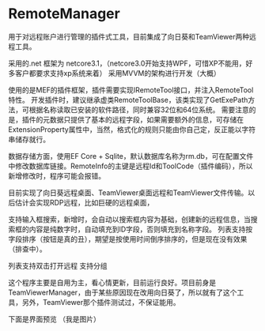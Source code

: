 # RemoteManager
用于对远程账户进行管理的插件式工具，目前集成了向日葵和TeamViewer两种远程工具。

采用的.net 框架为 netcore3.1，（netcore3.0开始支持WPF，可惜XP不能用，好多客户都要求支持xp系统来着）
采用MVVM的架构进行开发（大概）

使用的是MEF的插件框架，插件需要实现IRemoteTool接口，并注入RemoteTool特性。
开发插件时，建议继承虚类RemoteToolBase，该类实现了GetExePath方法，可根据名称读取已安装的软件路径，同时兼容32位和64位系统。
需要注意的是，插件的元数据只提供了基本的远程字段，如果需要额外的信息，可存储在ExtensionProperty属性中，当然，格式化的规则只能由你自己定，反正能以字符串储存就行。

数据存储方面，使用EF Core + Sqlite，默认数据库名称为rm.db，可在配置文件中修改数据库链接。RemoteInfo的主键是远程Id和ToolCode（插件编码），所以新增修改时，程序可能会报错。

目前实现了向日葵远程桌面、TeamViewer桌面远程和TeamViewer文件传输。以后估计会实现RDP远程，比如巨硬的远程桌面，

支持输入框搜索，新增时，会自动以搜索框内容为基础，创建新的远程信息，当搜索框的内容是纯数字时，自动填充到ID字段，否则填充到名称字段。
列表支持按字段排序（按钮是真的丑），期望是按使用时间倒序排序的，但是现在没有效果（排查中）。

列表支持双击打开远程
支持分组

这个程序主要是自用为主，看心情更新，目前运行良好。项目前身是TeamViewerManager，由于某些原因现在改用向日葵了，所以就有了这个工具，另外，TeamViewer那个插件测试过，不保证能用。

下面是界面预览
（我是图片）